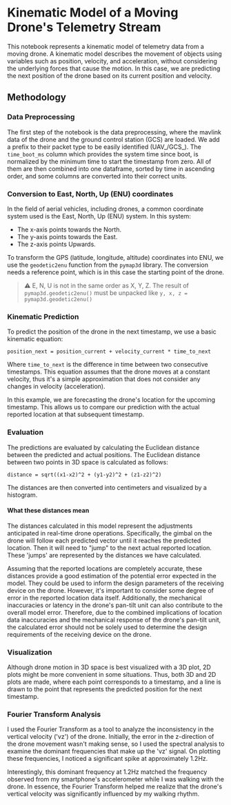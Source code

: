 # Kinematic Model of a Moving Drone's Telemetry Stream
This notebook represents a kinematic model of telemetry data from a moving drone. A kinematic model describes the movement of objects using variables such as position, velocity, and acceleration, without considering the underlying forces that cause the motion. In this case, we are predicting the next position of the drone based on its current position and velocity.

## Methodology

### Data Preprocessing

The first step of the notebook is the data preprocessing, where the mavlink data of the drone and the ground control station (GCS) are loaded. We add a prefix to their packet type to be easily identified (UAV_/GCS_). The `time_boot_ms` column which provides the system time since boot, is normalized by the minimum time to start the timestamp from zero. All of them are then combined into one dataframe, sorted by time in ascending order, and some columns are converted into their correct units.

### Conversion to East, North, Up (ENU) coordinates

In the field of aerial vehicles, including drones, a common coordinate system used is the East, North, Up (ENU) system. In this system:

- The x-axis points towards the North.
- The y-axis points towards the East.
- The z-axis points Upwards.

To transform the GPS (latitude, longitude, altitude) coordinates into ENU, we use the `geodetic2enu` function from the `pymap3d` library. The conversion needs a reference point, which is in this case the starting point of the drone.

> ⚠️ E, N, U is not in the same order as X, Y, Z. The result of `pymap3d.geodetic2enu()` must be unpacked like `y, x, z = pymap3d.geodetic2enu()`

### Kinematic Prediction

To predict the position of the drone in the next timestamp, we use a basic kinematic equation:

```position_next = position_current + velocity_current * time_to_next```

Where `time_to_next` is the difference in time between two consecutive timestamps. This equation assumes that the drone moves at a constant velocity, thus it's a simple approximation that does not consider any changes in velocity (acceleration).

In this example, we are forecasting the drone's location for the upcoming timestamp. This allows us to compare our prediction with the actual reported location at that subsequent timestamp.

### Evaluation

The predictions are evaluated by calculating the Euclidean distance between the predicted and actual positions. The Euclidean distance between two points in 3D space is calculated as follows:

```distance = sqrt((x1-x2)^2 + (y1-y2)^2 + (z1-z2)^2)```

The distances are then converted into centimeters and visualized by a histogram.

#### What these distances mean
The distances calculated in this model represent the adjustments anticipated in real-time drone operations. Specifically, the gimbal on the drone will follow each predicted vector until it reaches the predicted location. Then it will need to "jump" to the next actual reported location. These 'jumps' are represented by the distances we have calculated. 

Assuming that the reported locations are completely accurate, these distances provide a good estimation of the potential error expected in the model. They could be used to inform the design parameters of the receiving device on the drone. However, it's important to consider some degree of error in the reported location data itself. Additionally, the mechanical inaccuracies or latency in the drone's pan-tilt unit can also contribute to the overall model error. Therefore, due to the combined implications of location data inaccuracies and the mechanical response of the drone's pan-tilt unit, the calculated error should not be solely used to determine the design requirements of the receiving device on the drone.

### Visualization

Although drone motion in 3D space is best visualized with a 3D plot, 2D plots might be more convenient in some situations. Thus, both 3D and 2D plots are made, where each point corresponds to a timestamp, and a line is drawn to the point that represents the predicted position for the next timestamp.

### Fourier Transform Analysis

I used the Fourier Transform as a tool to analyze the inconsistency in the vertical velocity ('vz') of the drone. Initially, the error in the z-direction of the drone movement wasn't making sense, so I used the spectral analysis to examine the dominant frequencies that make up the 'vz' signal. On plotting these frequencies, I noticed a significant spike at approximately 1.2Hz.

Interestingly, this dominant frequency at 1.2Hz matched the frequency observed from my smartphone's accelerometer while I was walking with the drone. In essence, the Fourier Transform helped me realize that the drone's vertical velocity was significantly influenced by my walking rhythm.
